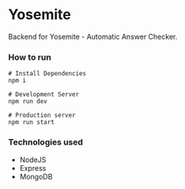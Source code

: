 # Yosemite

Backend for Yosemite - Automatic Answer Checker.

### How to run

```
# Install Dependencies
npm i

# Development Server
npm run dev

# Production server
npm run start
```

### Technologies used

- NodeJS
- Express
- MongoDB
